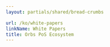 ```yaml
---
layout: partials/shared/bread-crumbs

url: /ko/white-papers
linkName: White Papers
title: Orbs PoS Ecosystem
---
```

